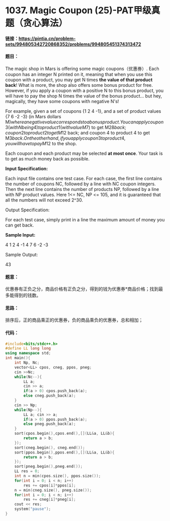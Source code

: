 # 1037. Magic Coupon (25)-PAT甲级真题（贪心算法）

#### 链接：https://pintia.cn/problem-sets/994805342720868352/problems/994805451374313472

#### 题目：

The magic shop in Mars is offering some magic coupons（优惠券）. Each coupon has an integer N printed on it, meaning that when you use this coupon with a product, you may get N times **the value of that product back**! What is more, the shop also offers some bonus product for free. However, if you apply a coupon with a positive N to this bonus product, you will have to pay the shop N times the value of the bonus product... but hey, magically, they have some coupons with negative N's!

For example, given a set of coupons {1 2 4 -1}, and a set of product values {7 6 -2 -3} (in Mars dollars M$) where a negative value corresponds to a bonus product. You can apply coupon 3 (with N being 4) to product 1 (with value M$7) to get M$28 back; coupon 2 to product 2 to get M$12 back; and coupon 4 to product 4 to get M$3 back. On the other hand, if you apply coupon 3 to product 4, you will have to pay M$12 to the shop.

Each coupon and each product may be selected **at most once**. Your task is to get as much money back as possible.

**Input Specification:**

Each input file contains one test case. For each case, the first line contains the number of coupons NC, followed by a line with NC coupon integers. Then the next line contains the number of products NP, followed by a line with NP product values. Here 1<= NC, NP <= 105, and it is guaranteed that all the numbers will not exceed 2^30.

Output Specification:

For each test case, simply print in a line the maximum amount of money you can get back.

**Sample Input:**

4
1 2 4 -1
4
7 6 -2 -3

Sample Output:

43

#### 题意：

优惠券有正负之分，商品价格有正负之分，得到的钱为优惠券*商品价格；找到最多能得到的钱数。

#### 思路：

排序后，正的商品乘正的优惠券，负的商品乘负的优惠券，总和相加；

#### 代码：

```cpp
#include<bits/stdc++.h>
#define LL long long
using namespace std;
int main(){
    int Np, Nc;
    vector<LL> cpos, cneg, ppos, pneg;
    cin >>Nc;
    while(Nc--){
        LL a;
        cin >> a;
        if(a > 0) cpos.push_back(a);
        else cneg.push_back(a);
    }
    cin >> Np;
    while(Np--){
        LL a; cin >> a;
        if(a > 0) ppos.push_back(a);
        else pneg.push_back(a);
    }
    sort(cpos.begin(),cpos.end(),[](LL&a, LL&b){
        return a > b;
    });
    sort(cneg.begin(), cneg.end());
    sort(ppos.begin(),ppos.end(),[](LL&a, LL&b){
        return a > b;
    });
    sort(pneg.begin(),pneg.end());
    LL res = 0;
    int n = min(cpos.size(), ppos.size());
    for(int i = 0; i < n; i++)
        res += cpos[i]*ppos[i];
    n = min(cneg.size(), pneg.size());
    for(int i = 0; i < n; i++)
        res += cneg[i]*pneg[i];
    cout << res;
    system("pause");
}
```


